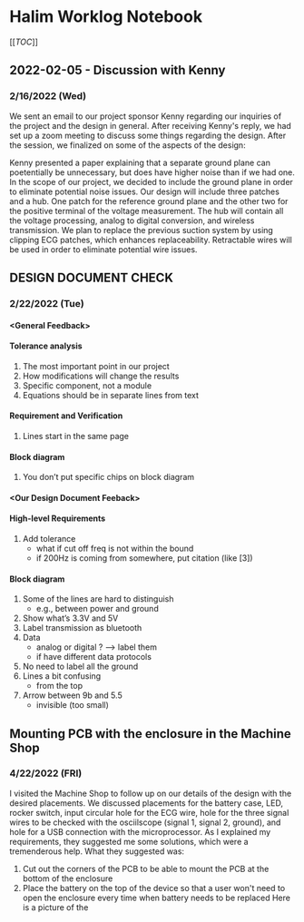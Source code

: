 # Halim Worklog Notebook

[[_TOC_]]

## 2022-02-05 - Discussion with Kenny
### 2/16/2022 (Wed)
We sent an email to our project sponsor Kenny regarding our inquiries of the project and the design in general. After receiving Kenny's reply, we had set up a zoom meeting to discuss some things regarding the design. After the session, we finalized on some of the aspects of the design:

Kenny presented a paper explaining that a separate ground plane can poetentially be unnecessary, but does have higher noise than if we had one. In the scope of our project, we decided to include the ground plane in order to eliminate potential noise issues.
Our design will include three patches and a hub. One patch for the reference ground plane and the other two for the positive terminal of the voltage measurement. The hub will contain all the voltage processing, analog to digital conversion, and wireless transmission.
We plan to replace the previous suction system by using clipping ECG patches, which enhances replaceability.
Retractable wires will be used in order to eliminate potential wire issues.

## DESIGN DOCUMENT CHECK
### 2/22/2022 (Tue)
#### \<General Feedback\>
#### Tolerance analysis
1. The most important point in our project
2. How modifications will change the results
3. Specific component, not a module
4. Equations should be in separate lines from text
#### Requirement and Verification
1. Lines start in the same page
#### Block diagram
1. You don’t put specific chips on block diagram
#### \<Our Design Document Feeback\>
#### High-level Requirements
1. Add tolerance
	- what if cut off freq is not within the bound
	- if 200Hz is coming from somewhere, put citation (like [3])
#### Block diagram
1. Some of the lines are hard to distinguish
    - e.g., between power and ground 
2. Show what’s 3.3V and 5V
3. Label transmission as bluetooth
4. Data
    - analog or digital ? —> label them
    - if have different data protocols
5. No need to label all the ground
6. Lines a bit confusing
    - from the top
7. Arrow between 9b and 5.5
    - invisible (too small)



## Mounting PCB with the enclosure in the Machine Shop
### 4/22/2022 (FRI)
I visited the Machine Shop to follow up on our details of the design with the desired placements. We discussed placements for the battery case, LED, rocker switch, input circular hole for the ECG wire, hole for the three signal wires to be checked with the osciilscope (signal 1, signal 2, ground), and hole for a USB connection with the microprocessor. As I explained my requirements, they suggested me some solutions, which were a tremenderous help. What they suggested was:
1. Cut out the corners of the PCB to be able to mount the PCB at the bottom of the enclosure
2. Place the battery on the top of the device so that a user won't need to open the enclosure every time when battery needs to be replaced
Here is a picture of the 
